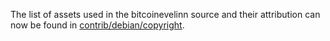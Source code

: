The list of assets used in the bitcoinevelinn source and their attribution can now be found in [contrib/debian/copyright](../contrib/debian/copyright).
